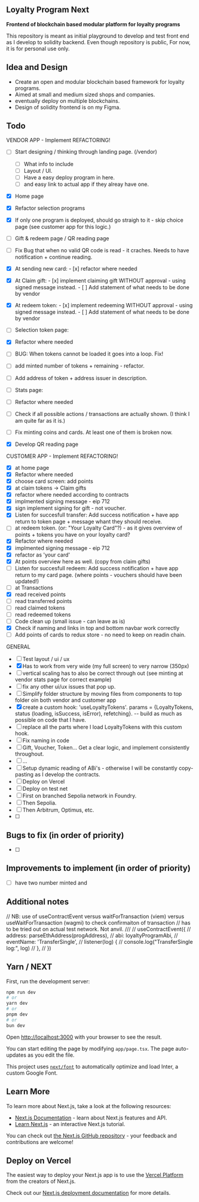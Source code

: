 ## Loyalty Program Next 
**Frontend of blockchain based modular platform for loyalty programs**

This repository is meant as initial playground to develop and test front end as I develop to solidity backend. 
Even though repository is public, For now, it is for personal use only. 

## Idea and Design

- Create an open and modular blockchain based framework for loyalty programs. 
- Aimed at small and medium sized shops and companies. 
- eventually deploy on multiple blockchains. 
- Design of solidity frontend is on my Figma. 

## Todo   
VENDOR APP - Implement REFACTORING! 
- [ ] Start designing / thinking through landing page. (/vendor) 
  - [ ] What info to include
  - [ ] Layout / UI. 
  - [ ] Have a easy deploy program in here. 
  - [ ] and easy link to actual app if they alreay have one.  
- [x]  Home page
  - [x]  Refactor selection programs  
  - [x]  If only one program is deployed, should go straigh to it - skip choice page (see customer app for this logic.)
- [ ]  Gift & redeem page / QR reading page 
  - [ ]  Fix Bug that when no valid QR code is read - it craches. Needs to have notification + continue reading. 
  - [x]  At sending new card: 
    - [x]  refactor where needed 
  - [x]  At Claim gift: 
    - [x]  implement claiming gift WITHOUT approval - using signed message instead.
    - [ ]  Add statement of what needs to be done by vendor
  - [x]  At redeem token: 
    - [x]  implement redeeming WITHOUT approval - using signed message instead. 
    - [ ]  Add statement of what needs to be done by vendor
- [ ]  Selection token page: 
  - [x]  Refactor where needed
  - [ ]  BUG: When tokens cannot be loaded it goes into a loop. Fix! 
  - [ ]  add minted number of tokens + remaining - refactor. 
  - [ ]  Add address of token + address issuer in description.
- [ ]  Stats page: 
  - [ ]  Refactor where needed
  - [ ]  Check if all possible actions / transactions are actually shown. (I think I am quite far as it is.)
  - [ ]  Fix minting coins and cards. At least one of them is broken now. 

- [x]  Develop QR reading page
 
 
CUSTOMER APP - Implement REFACTORING! 
- [x]   at home page 
  - [x]   Refactor where needed
  - [x]   choose card screen: add points 
- [x]   at claim tokens -> Claim gifts
  - [x]   refactor where needed according to contracts
  - [x]   implmented signing message - eip 712 
  - [x]   sign implement signing for gift - not voucher. 
  - [x]   Listen for succesfull transfer: Add success notification + have app return to token page + message whant they should receive. 
- [ ]   at redeem token. (or: "Your Loyalty Card"?) - as it gives overview of points + tokens you have on your loyalty card?  
  - [x]   Refactor where needed
  - [x]   implmented signing message - eip 712 
  - [x]   refactor as 'your card'
  - [x]   At points overview here as well. (copy from claim gifts)
  - [ ]   Listen for succesfull redeem: Add success notification + have app return to my card page. (where points - vouchers should have been updated!)
- [ ]   at Transactions 
  - [x]   read received points
  - [ ]   read transferred points
  - [ ]   read claimed tokens 
  - [ ]   read redeemed tokens 
- [ ]   Code clean up (small issue - can leave as is)
  - [x]   Check if naming and links in top and bottom navbar work correctly
  - [ ]   Add points of cards to redux store - no need to keep on readin chain.  

GENERAL 
- [ ]  Test layout / ui / ux 
  - [x]  Has to work from very wide (my full screen) to very narrow (350px) 
  - [ ]  vertical scaling has to also be correct through out (see minting at vendor stats page for correct example)
  - [ ]  fix any other ui/ux issues that pop up. 
- [ ]  Simplify folder structure by moving files from components to top folder oin both vendor and customer app 
  - [x]  create a custom hook: 'useLoyaltyTokens'. params = {LoyaltyTokens, status (loading, isSuccess, isError), refetching}.  -- build as much as possible on code that I have. 
  - [ ]  replace all the parts where I load LoyaltyTokens with this custom hook. 
- [ ]  Fix naming in code 
  - [ ]  Gift, Voucher, Token... Get a clear logic, and implement consistently throughout. 
  - [ ]  ... 
- [ ]  Setup dynamic reading of ABi's - otherwise I will be constantly copy-pasting as I develop the contracts. 
- [ ]  Deploy on Vercel 
- [ ]  Deploy on test net
  - [ ]  First on branched Sepolia network in Foundry.
  - [ ]  Then Sepolia.  
  - [ ]  Then Arbitrum, Optimus, etc. 
  - [ ]  

## Bugs to fix (in order of priority)
- [ ]  

## Improvements to implement (in order of priority)
- [ ]  have two number minted and 

## Additional notes 
  // NB: use of useContractEvent versus waitForTransaction (viem) versus useWaitForTransaction (wagmi) to check confirmaiton of transaction
  // has to be tried out on actual test network. Not anvil. 
  /// 
  // useContractEvent({
  //   address: parseEthAddress(progAddress),
  //   abi: loyaltyProgramAbi,
  //   eventName: 'TransferSingle',
  //   listener(log) {
  //     console.log("TransferSingle log:", log)
  //   },
  // })

## Yarn / NEXT 

First, run the development server:

```bash
npm run dev
# or
yarn dev
# or
pnpm dev
# or
bun dev
```

Open [http://localhost:3000](http://localhost:3000) with your browser to see the result.

You can start editing the page by modifying `app/page.tsx`. The page auto-updates as you edit the file.

This project uses [`next/font`](https://nextjs.org/docs/basic-features/font-optimization) to automatically optimize and load Inter, a custom Google Font.

## Learn More

To learn more about Next.js, take a look at the following resources:

- [Next.js Documentation](https://nextjs.org/docs) - learn about Next.js features and API.
- [Learn Next.js](https://nextjs.org/learn) - an interactive Next.js tutorial.

You can check out [the Next.js GitHub repository](https://github.com/vercel/next.js/) - your feedback and contributions are welcome!

## Deploy on Vercel

The easiest way to deploy your Next.js app is to use the [Vercel Platform](https://vercel.com/new?utm_medium=default-template&filter=next.js&utm_source=create-next-app&utm_campaign=create-next-app-readme) from the creators of Next.js.

Check out our [Next.js deployment documentation](https://nextjs.org/docs/deployment) for more details.

